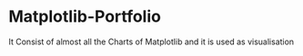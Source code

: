 # Matplotlib-Portfolio
It Consist of almost all the Charts of Matplotlib and it is used as visualisation

